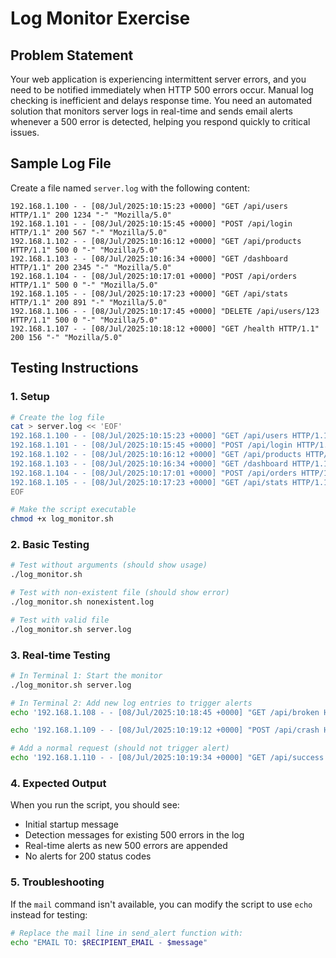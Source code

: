 
# Log Monitor Exercise

## Problem Statement

Your web application is experiencing intermittent server errors, and you need to be notified immediately when HTTP 500 errors occur. Manual log checking is inefficient and delays response time. You need an automated solution that monitors server logs in real-time and sends email alerts whenever a 500 error is detected, helping you respond quickly to critical issues.

## Sample Log File

Create a file named `server.log` with the following content:

```
192.168.1.100 - - [08/Jul/2025:10:15:23 +0000] "GET /api/users HTTP/1.1" 200 1234 "-" "Mozilla/5.0"
192.168.1.101 - - [08/Jul/2025:10:15:45 +0000] "POST /api/login HTTP/1.1" 200 567 "-" "Mozilla/5.0"
192.168.1.102 - - [08/Jul/2025:10:16:12 +0000] "GET /api/products HTTP/1.1" 500 0 "-" "Mozilla/5.0"
192.168.1.103 - - [08/Jul/2025:10:16:34 +0000] "GET /dashboard HTTP/1.1" 200 2345 "-" "Mozilla/5.0"
192.168.1.104 - - [08/Jul/2025:10:17:01 +0000] "POST /api/orders HTTP/1.1" 500 0 "-" "Mozilla/5.0"
192.168.1.105 - - [08/Jul/2025:10:17:23 +0000] "GET /api/stats HTTP/1.1" 200 891 "-" "Mozilla/5.0"
192.168.1.106 - - [08/Jul/2025:10:17:45 +0000] "DELETE /api/users/123 HTTP/1.1" 500 0 "-" "Mozilla/5.0"
192.168.1.107 - - [08/Jul/2025:10:18:12 +0000] "GET /health HTTP/1.1" 200 156 "-" "Mozilla/5.0"
```

## Testing Instructions

### 1. Setup
```bash
# Create the log file
cat > server.log << 'EOF'
192.168.1.100 - - [08/Jul/2025:10:15:23 +0000] "GET /api/users HTTP/1.1" 200 1234 "-" "Mozilla/5.0"
192.168.1.101 - - [08/Jul/2025:10:15:45 +0000] "POST /api/login HTTP/1.1" 200 567 "-" "Mozilla/5.0"
192.168.1.102 - - [08/Jul/2025:10:16:12 +0000] "GET /api/products HTTP/1.1" 500 0 "-" "Mozilla/5.0"
192.168.1.103 - - [08/Jul/2025:10:16:34 +0000] "GET /dashboard HTTP/1.1" 200 2345 "-" "Mozilla/5.0"
192.168.1.104 - - [08/Jul/2025:10:17:01 +0000] "POST /api/orders HTTP/1.1" 500 0 "-" "Mozilla/5.0"
192.168.1.105 - - [08/Jul/2025:10:17:23 +0000] "GET /api/stats HTTP/1.1" 200 891 "-" "Mozilla/5.0"
EOF

# Make the script executable
chmod +x log_monitor.sh
```

### 2. Basic Testing
```bash
# Test without arguments (should show usage)
./log_monitor.sh

# Test with non-existent file (should show error)
./log_monitor.sh nonexistent.log

# Test with valid file
./log_monitor.sh server.log
```

### 3. Real-time Testing
```bash
# In Terminal 1: Start the monitor
./log_monitor.sh server.log

# In Terminal 2: Add new log entries to trigger alerts
echo '192.168.1.108 - - [08/Jul/2025:10:18:45 +0000] "GET /api/broken HTTP/1.1" 500 0 "-" "Mozilla/5.0"' >> server.log

echo '192.168.1.109 - - [08/Jul/2025:10:19:12 +0000] "POST /api/crash HTTP/1.1" 500 0 "-" "Mozilla/5.0"' >> server.log

# Add a normal request (should not trigger alert)
echo '192.168.1.110 - - [08/Jul/2025:10:19:34 +0000] "GET /api/success HTTP/1.1" 200 1123 "-" "Mozilla/5.0"' >> server.log
```

### 4. Expected Output
When you run the script, you should see:
- Initial startup message
- Detection messages for existing 500 errors in the log
- Real-time alerts as new 500 errors are appended
- No alerts for 200 status codes

### 5. Troubleshooting
If the `mail` command isn't available, you can modify the script to use `echo` instead for testing:
```bash
# Replace the mail line in send_alert function with:
echo "EMAIL TO: $RECIPIENT_EMAIL - $message"
